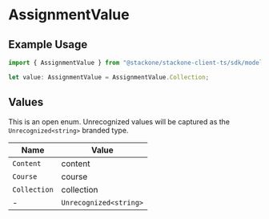 # AssignmentValue

## Example Usage

```typescript
import { AssignmentValue } from "@stackone/stackone-client-ts/sdk/models/shared";

let value: AssignmentValue = AssignmentValue.Collection;
```

## Values

This is an open enum. Unrecognized values will be captured as the `Unrecognized<string>` branded type.

| Name                   | Value                  |
| ---------------------- | ---------------------- |
| `Content`              | content                |
| `Course`               | course                 |
| `Collection`           | collection             |
| -                      | `Unrecognized<string>` |
